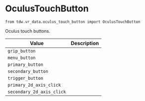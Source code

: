 # OculusTouchButton

`from tdw.vr_data.oculus_touch_button import OculusTouchButton`

Oculus touch buttons.

| Value | Description |
| --- | --- |
| `grip_button` |  |
| `menu_button` |  |
| `primary_button` |  |
| `secondary_button` |  |
| `trigger_button` |  |
| `primary_2d_axis_click` |  |
| `secondary_2d_axis_click` |  |
